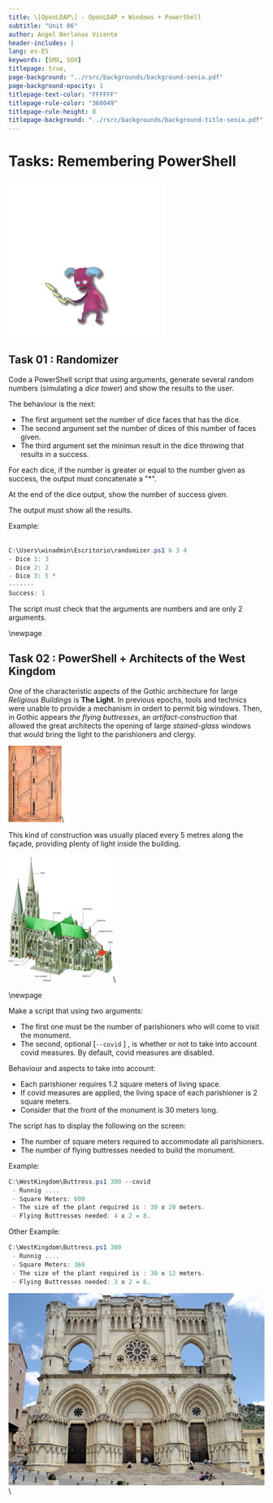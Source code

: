 ```yaml
---
title: \[OpenLDAP\] - OpenLDAP + Windows + PowerShell
subtitle: "Unit 06"
author: Angel Berlanas Vicente
header-includes: |
lang: es-ES
keywords: [SMX, SOX]
titlepage: true,
page-background: "../rsrc/backgrounds/background-senia.pdf"
page-background-opacity: 1
titlepage-text-color: "FFFFFF"
titlepage-rule-color: "360049"
titlepage-rule-height: 0
titlepage-background: "../rsrc/backgrounds/background-title-senia.pdf"
---
```


# Tasks: Remembering PowerShell

![](./imgs/goblin-sneaky.png)

## Task 01 : Randomizer

Code a PowerShell script that using arguments, generate several random numbers (simulating a *dice tower*) and show the results to the user.

The behaviour is the next:

- The first argument set the number of dice faces that has the dice.
- The second argument set the number of dices of this number of faces given.
- The third argument set the minimun  result in the dice throwing that results in a success. 

For each dice, if the number is greater or equal to the number given as success, the output must concatenate a "\*".

At the end of the dice output, show the number of success given.

The output must show all the results.

Example:

```PowerShell

C:\Users\winadmin\Escritorio\randomizer.ps1 6 3 4
- Dice 1: 3
- Dice 2: 2
- Dice 3: 5 *
-------
Success: 1

```

The script must check that the arguments are numbers and are only 2 arguments.

\newpage
## Task 02 : PowerShell + Architects of the West Kingdom

One of the characteristic aspects of the Gothic architecture for large *Religious Buildings* is **The Light**. In previous epochs, tools and technics were unable to provide a mechanism in ordert to permit big windows. Then, in Gothic appears *the flying buttresses*, an *artifact-construction* that allowed the great architects the opening of large *stained-glass* windows that would bring the light to the parishioners and clergy.

![arch buttress](./imgs/VillardButtressReims.jpg)\

This kind of construction was usually placed every 5 metres along the façade, providing plenty of light inside the building.

![Cathedral](./imgs/cathedral.jpg)\

\newpage

Make a script that using two arguments:

- The first one must be the number of parishioners who will come to visit the monument.
- The second, optional [`--covid` ] , is whether or not to take into account covid measures. By default, covid measures are disabled.

Behaviour and aspects to take into account:

- Each parishioner requires 1.2 square meters of living space.
- If covid measures are applied, the living space of each parishioner is 2 square meters.
- Consider that the front of the monument is 30 meters long.

The script has to display the following on the screen:

- The number of square meters required to accommodate all parishioners.
- The number of flying buttresses needed to build the monument.

Example:

```PowerShell
C:\WestKingdom\Buttress.ps1 300 --covid
 - Runnig ....
 - Square Meters: 600
 - The size of the plant required is : 30 x 20 meters.
 - Flying Buttresses needed: 4 x 2 = 8. 
```

Other Example:
```PowerShell
C:\WestKingdom\Buttress.ps1 300
 - Runnig ....
 - Square Meters: 360
 - The size of the plant required is : 30 x 12 meters.
 - Flying Buttresses needed: 3 x 2 = 6. 

```

![West Kingdom](./imgs/1280px-Catedral_cuenca.jpg)\\


